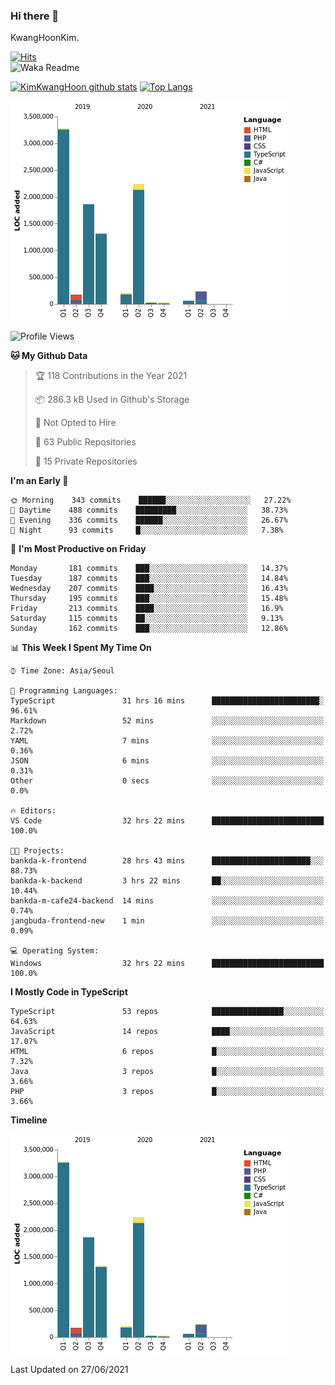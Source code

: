 ### Hi there 👋

KwangHoonKim.

[![Hits](https://hits.seeyoufarm.com/api/count/incr/badge.svg?url=https%3A%2F%2Fgithub.com%2Frhkdgns95)](https://hits.seeyoufarm.com)  
![Waka Readme](https://github.com/rhkdgns95/rhkdgns95/workflows/Waka%20Readme/badge.svg)

[![KimKwangHoon github stats](https://github-readme-stats.vercel.app/api?username=rhkdgns95&show_icons=true)](https://github.com/rhkdgns95/github-readme-stats)   [![Top Langs](https://github-readme-stats.vercel.app/api/top-langs/?username=rhkdgns95&layout=compact)](https://github.com/rhkdgns95/github-readme-stats)   


![Chart not found](https://raw.githubusercontent.com/rhkdgns95/rhkdgns95/master/charts/bar_graph.png) 



<!--START_SECTION:waka-->
![Profile Views](http://img.shields.io/badge/Profile%20Views-2-blue)

**🐱 My Github Data** 

> 🏆 118 Contributions in the Year 2021
 > 
> 📦 286.3 kB Used in Github's Storage 
 > 
> 🚫 Not Opted to Hire
 > 
> 📜 63 Public Repositories 
 > 
> 🔑 15 Private Repositories  
 > 
**I'm an Early 🐤** 

```text
🌞 Morning    343 commits    ██████░░░░░░░░░░░░░░░░░░░   27.22% 
🌆 Daytime    488 commits    █████████░░░░░░░░░░░░░░░░   38.73% 
🌃 Evening    336 commits    ██████░░░░░░░░░░░░░░░░░░░   26.67% 
🌙 Night      93 commits     █░░░░░░░░░░░░░░░░░░░░░░░░   7.38%

```
📅 **I'm Most Productive on Friday** 

```text
Monday       181 commits    ███░░░░░░░░░░░░░░░░░░░░░░   14.37% 
Tuesday      187 commits    ███░░░░░░░░░░░░░░░░░░░░░░   14.84% 
Wednesday    207 commits    ████░░░░░░░░░░░░░░░░░░░░░   16.43% 
Thursday     195 commits    ███░░░░░░░░░░░░░░░░░░░░░░   15.48% 
Friday       213 commits    ████░░░░░░░░░░░░░░░░░░░░░   16.9% 
Saturday     115 commits    ██░░░░░░░░░░░░░░░░░░░░░░░   9.13% 
Sunday       162 commits    ███░░░░░░░░░░░░░░░░░░░░░░   12.86%

```


📊 **This Week I Spent My Time On** 

```text
⌚︎ Time Zone: Asia/Seoul

💬 Programming Languages: 
TypeScript               31 hrs 16 mins      ████████████████████████░   96.61% 
Markdown                 52 mins             ░░░░░░░░░░░░░░░░░░░░░░░░░   2.72% 
YAML                     7 mins              ░░░░░░░░░░░░░░░░░░░░░░░░░   0.36% 
JSON                     6 mins              ░░░░░░░░░░░░░░░░░░░░░░░░░   0.31% 
Other                    0 secs              ░░░░░░░░░░░░░░░░░░░░░░░░░   0.0%

🔥 Editors: 
VS Code                  32 hrs 22 mins      █████████████████████████   100.0%

🐱‍💻 Projects: 
bankda-k-frontend        28 hrs 43 mins      ██████████████████████░░░   88.73% 
bankda-k-backend         3 hrs 22 mins       ██░░░░░░░░░░░░░░░░░░░░░░░   10.44% 
bankda-m-cafe24-backend  14 mins             ░░░░░░░░░░░░░░░░░░░░░░░░░   0.74% 
jangbuda-frontend-new    1 min               ░░░░░░░░░░░░░░░░░░░░░░░░░   0.09%

💻 Operating System: 
Windows                  32 hrs 22 mins      █████████████████████████   100.0%

```

**I Mostly Code in TypeScript** 

```text
TypeScript               53 repos            ████████████████░░░░░░░░░   64.63% 
JavaScript               14 repos            ████░░░░░░░░░░░░░░░░░░░░░   17.07% 
HTML                     6 repos             █░░░░░░░░░░░░░░░░░░░░░░░░   7.32% 
Java                     3 repos             █░░░░░░░░░░░░░░░░░░░░░░░░   3.66% 
PHP                      3 repos             █░░░░░░░░░░░░░░░░░░░░░░░░   3.66%

```


**Timeline**

![Chart not found](https://raw.githubusercontent.com/rhkdgns95/rhkdgns95/master/charts/bar_graph.png) 


 Last Updated on 27/06/2021
<!--END_SECTION:waka-->
